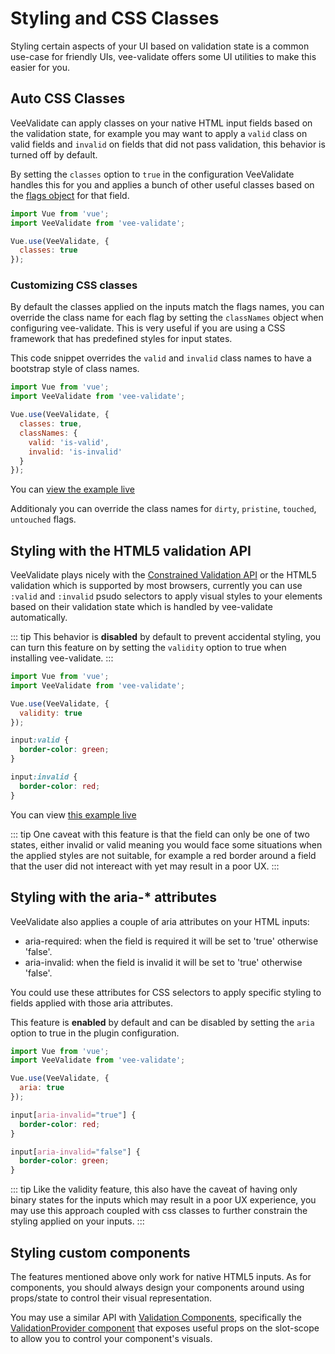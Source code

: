 # Styling and CSS Classes

Styling certain aspects of your UI based on validation state is a common use-case for friendly UIs, vee-validate offers some UI utilities to make this easier for you.

## Auto CSS Classes

VeeValidate can apply classes on your native HTML input fields based on the validation state, for example you may want to apply a `valid` class on valid fields and `invalid` on fields that did not pass validation, this behavior is turned off by default.

By setting the `classes` option to `true` in the configuration VeeValidate handles this for you and applies a bunch of other useful classes based on the [flags object](./flags.md) for that field.

```js
import Vue from 'vue';
import VeeValidate from 'vee-validate';

Vue.use(VeeValidate, {
  classes: true
});
```

### Customizing CSS classes

By default the classes applied on the inputs match the flags names, you can override the class name for each flag by setting the `classNames` object when configuring vee-validate. This is very useful if you are using a CSS framework that has predefined styles for input states.

This code snippet overrides the `valid` and `invalid` class names to have a bootstrap style of class names.

```js
import Vue from 'vue';
import VeeValidate from 'vee-validate';

Vue.use(VeeValidate, {
  classes: true,
  classNames: {
    valid: 'is-valid',
    invalid: 'is-invalid'
  }
});
```
You can [view the example live](https://codesandbox.io/s/l77o5m19lz)

Additionaly you can override the class names for `dirty`, `pristine`, `touched`, `untouched` flags.

## Styling with the HTML5 validation API

VeeValidate plays nicely with the [Constrained Validation API](https://developer.mozilla.org/en-US/docs/Web/Guide/HTML/HTML5/Constraint_validation) or the HTML5 validation which is supported by most browsers, currently you can use `:valid` and `:invalid` psudo selectors to apply visual styles to your elements based on their validation state which is handled by vee-validate automatically.

::: tip
  This behavior is __disabled__ by default to prevent accidental styling, you can turn this feature on by setting the `validity` option to true when installing vee-validate.
:::

```js
import Vue from 'vue';
import VeeValidate from 'vee-validate';

Vue.use(VeeValidate, {
  validity: true
});
```

```css
input:valid {
  border-color: green;
}

input:invalid {
  border-color: red;
}
```

You can view [this example live](https://codesandbox.io/s/9zl091p17r)

::: tip
  One caveat with this feature is that the field can only be one of two states, either invalid or valid meaning you would face some situations when the applied styles are not suitable, for example a red border around a field that the user did not intereact with yet may result in a poor UX.
:::

## Styling with the aria-* attributes

VeeValidate also applies a couple of aria attributes on your HTML inputs:

- aria-required: when the field is required it will be set to 'true' otherwise 'false'.
- aria-invalid: when the field is invalid it will be set to 'true' otherwise 'false'.

You could use these attributes for CSS selectors to apply specific styling to fields applied with those aria attributes.

This feature is __enabled__ by default and can be disabled by setting the `aria` option to true in the plugin configuration.

```js
import Vue from 'vue';
import VeeValidate from 'vee-validate';

Vue.use(VeeValidate, {
  aria: true
});
```

```css
input[aria-invalid="true"] {
  border-color: red;
}

input[aria-invalid="false"] {
  border-color: green;
}
```

::: tip
  Like the validity feature, this also have the caveat of having only binary states for the inputs which may result in a poor UX experience, you may use this approach coupled with css classes to further constrain the styling applied on your inputs.
:::

## Styling custom components

The features mentioned above only work for native HTML5 inputs. As for components, you should always design your components around using props/state to control their visual representation.

You may use a similar API with [Validation Components](/guide/components.md), specifically the [ValidationProvider component](/guide/components/validation-provider.md) that exposes useful props on the slot-scope to allow you to control your component's visuals.
